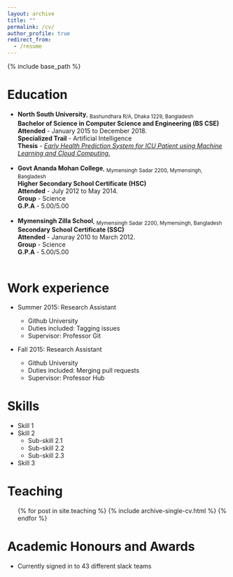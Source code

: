 ```yaml
---
layout: archive
title: ""
permalink: /cv/
author_profile: true
redirect_from:
  - /resume
---
```


{% include base_path %}

Education <i class="fa fa-university" aria-hidden="true"></i>
======
* **North South University**, <sub>Bashundhara R/A, Dhaka 1229, Bangladesh</sub><br/> 
    **Bachelor of Science in Computer Science and Engineering (BS CSE)**<br/>
    **Attended** - January 2015 to December 2018.<br/>
    **Specialized Trail** - Artificial Intelligence<br/>
    **Thesis** - <a href="https://easychair.org/publications/preprint/X3lJ" target="_blank">*Early Health Prediction System for ICU Patient using Machine Learning and Cloud Computing.*</a> <br/>
    <br/>
* **Govt Ananda Mohan College**, <sub>Mymensingh Sadar 2200, Mymensingh, Bangladesh</sub><br/> 
    **Higher Secondary School Certificate (HSC)**<br/>
    **Attended** - July 2012 to May 2014.<br/>
    **Group** - Science <br/>
    **G.P.A** - 5.00/5.00<br/>
    <br/>
* **Mymensingh Zilla School**, <sub>Mymensingh Sadar 2200, Mymensingh, Bangladesh</sub><br/> 
    **Secondary School Certificate (SSC)**<br/>
    **Attended** - Januray 2010 to March 2012.<br/>
    **Group** - Science <br/>
    **G.P.A** - 5.00/5.00<br/>
    <br/>

Work experience <i class="fa fa-user-plus" aria-hidden="true"></i>
======
* Summer 2015: Research Assistant
  * Github University
  * Duties included: Tagging issues
  * Supervisor: Professor Git

* Fall 2015: Research Assistant
  * Github University
  * Duties included: Merging pull requests
  * Supervisor: Professor Hub
  
Skills <i class="fa fa-star" aria-hidden="true"></i>
======
* Skill 1
* Skill 2
  * Sub-skill 2.1
  * Sub-skill 2.2
  * Sub-skill 2.3
* Skill 3
  
Teaching <i class="fa fa-users" aria-hidden="true"></i>
======
  <ul>{% for post in site.teaching %}
    {% include archive-single-cv.html %}
  {% endfor %}</ul>
  
Academic Honours and Awards <i class="fa fa-trophy" aria-hidden="true"></i>
======
* Currently signed in to 43 different slack teams
